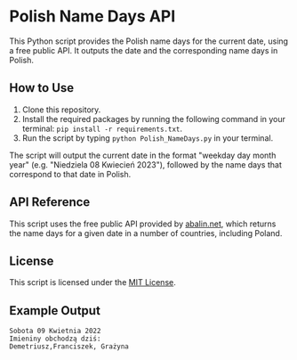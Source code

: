 # Polish Name Days API

This Python script provides the Polish name days for the current date, using a free public API. It outputs the date and the corresponding name days in Polish.

## How to Use

1. Clone this repository.
2. Install the required packages by running the following command in your terminal: `pip install -r requirements.txt`.
3. Run the script by typing `python Polish_NameDays.py` in your terminal.

The script will output the current date in the format "weekday day month year" (e.g. "Niedziela 08 Kwiecień 2023"), followed by the name days that correspond to that date in Polish.

## API Reference

This script uses the free public API provided by [abalin.net](https://abalin.net/), which returns the name days for a given date in a number of countries, including Poland.

## License

This script is licensed under the [MIT License](LICENSE).

## Example Output

```
Sobota 09 Kwietnia 2022  
Imieniny obchodzą dziś:   
Demetriusz,Franciszek, Grażyna
```